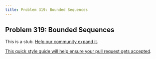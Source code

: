 ```yaml
---
title: Problem 319: Bounded Sequences
---
```

## Problem 319: Bounded Sequences

This is a stub. <a href='https://github.com/freecodecamp/guides/tree/master/src/pages/certifications/coding-interview-prep/project-euler/problem-319-bounded-sequences/index.md' target='_blank' rel='nofollow'>Help our community expand it</a>.

<a href='https://github.com/freecodecamp/guides/blob/master/README.md' target='_blank' rel='nofollow'>This quick style guide will help ensure your pull request gets accepted</a>.

<!-- The article goes here, in GitHub-flavored Markdown. Feel free to add YouTube videos, images, and CodePen/JSBin embeds  -->
